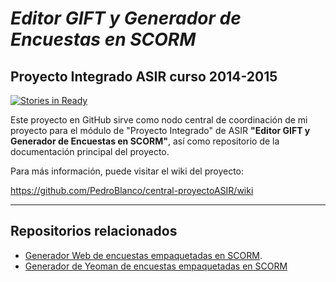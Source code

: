 
# *Editor GIFT y Generador de Encuestas en SCORM*
## Proyecto Integrado ASIR curso 2014-2015

[![Stories in Ready](https://badge.waffle.io/PedroBlanco/central-proyectoASIR.png?label=ready&title=Ready)](https://waffle.io/PedroBlanco/central-proyectoASIR)

Este proyecto en GitHub sirve como nodo central de coordinación de mi proyecto para el módulo de "Proyecto Integrado" de ASIR **"Editor GIFT y Generador de Encuestas en SCORM"**, así como repositorio de la documentación principal del proyecto.

Para más información, puede visitar el wiki del proyecto:

https://github.com/PedroBlanco/central-proyectoASIR/wiki

---

## Repositorios relacionados

* [Generador Web de encuestas empaquetadas en SCORM](https://github.com/PedroBlanco/scorm-encuesta).
* [Generador de Yeoman de encuestas empaquetadas en SCORM](https://github.com/PedroBlanco/generator-yo-scorm-encuesta)
